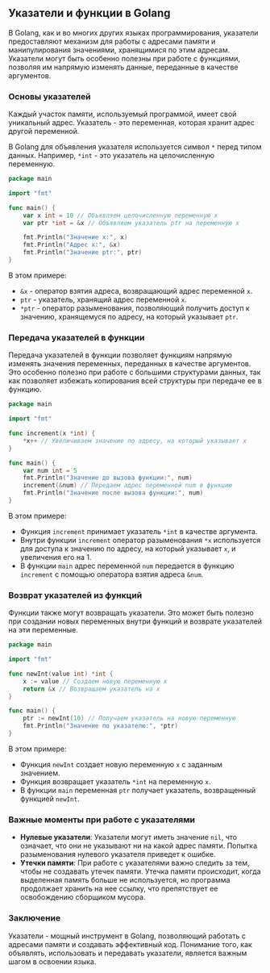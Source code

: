 ## Указатели и функции в Golang

В Golang, как и во многих других языках программирования, указатели предоставляют механизм для работы с адресами памяти и манипулирования значениями, хранящимися по этим адресам. Указатели могут быть особенно полезны при работе с функциями, позволяя им напрямую изменять данные, переданные в качестве аргументов.

### Основы указателей

Каждый участок памяти, используемый программой, имеет свой уникальный адрес. Указатель - это переменная, которая хранит адрес другой переменной. 

В Golang для объявления указателя используется символ `*` перед типом данных. Например, `*int` - это указатель на целочисленную переменную.

```go
package main

import "fmt"

func main() {
	var x int = 10 // Объявляем целочисленную переменную x
	var ptr *int = &x // Объявляем указатель ptr на переменную x

	fmt.Println("Значение x:", x)
	fmt.Println("Адрес x:", &x)
	fmt.Println("Значение ptr:", ptr)
}
```

В этом примере:

* `&x` - оператор взятия адреса, возвращающий адрес переменной `x`.
* `ptr` - указатель, хранящий адрес переменной `x`.
* `*ptr` - оператор разыменования, позволяющий получить доступ к значению, хранящемуся по адресу, на который указывает `ptr`.

### Передача указателей в функции

Передача указателей в функции позволяет функциям напрямую изменять значения переменных, переданных в качестве аргументов. Это особенно полезно при работе с большими структурами данных, так как позволяет избежать копирования всей структуры при передаче ее в функцию.

```go
package main

import "fmt"

func increment(x *int) {
	*x++ // Увеличиваем значение по адресу, на который указывает x
}

func main() {
	var num int = 5
	fmt.Println("Значение до вызова функции:", num)
	increment(&num) // Передаем адрес переменной num в функцию
	fmt.Println("Значение после вызова функции:", num)
}
```

В этом примере:

* Функция `increment` принимает указатель `*int` в качестве аргумента.
* Внутри функции `increment` оператор разыменования `*x` используется для доступа к значению по адресу, на который указывает `x`, и увеличения его на 1.
* В функции `main` адрес переменной `num` передается в функцию `increment` с помощью оператора взятия адреса `&num`.

### Возврат указателей из функций

Функции также могут возвращать указатели. Это может быть полезно при создании новых переменных внутри функций и возврате указателей на эти переменные.

```go
package main

import "fmt"

func newInt(value int) *int {
	x := value // Создаем новую переменную x
	return &x // Возвращаем указатель на x
}

func main() {
	ptr := newInt(10) // Получаем указатель на новую переменную
	fmt.Println("Значение по указателю:", *ptr)
}
```

В этом примере:

* Функция `newInt` создает новую переменную `x` с заданным значением.
* Функция возвращает указатель `*int` на переменную `x`.
* В функции `main` переменная `ptr` получает указатель, возвращенный функцией `newInt`.

### Важные моменты при работе с указателями

* **Нулевые указатели**: Указатели могут иметь значение `nil`, что означает, что они не указывают ни на какой адрес памяти. Попытка разыменования нулевого указателя приведет к ошибке.
* **Утечки памяти**: При работе с указателями важно следить за тем, чтобы не создавать утечек памяти. Утечка памяти происходит, когда выделенная память больше не используется, но программа продолжает хранить на нее ссылку, что препятствует ее освобождению сборщиком мусора.

### Заключение

Указатели - мощный инструмент в Golang, позволяющий работать с адресами памяти и создавать эффективный код. Понимание того, как объявлять, использовать и передавать указатели, является важным шагом в освоении языка. 
